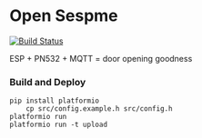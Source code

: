# Open Sespme 
[![Build Status](https://travis-ci.org/tylercrumpton/open-sespame.svg?branch=master)](https://travis-ci.org/tylercrumpton/open-sespame)

ESP + PN532 + MQTT = door opening goodness

### Build and Deploy
	pip install platformio
        cp src/config.example.h src/config.h
	platformio run
	platformio run -t upload
